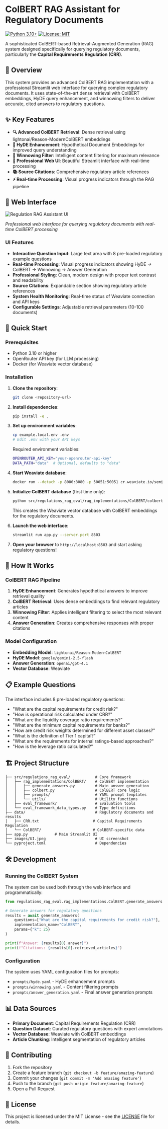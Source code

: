 # ColBERT RAG Assistant for Regulatory Documents

[![Python 3.10+](https://img.shields.io/badge/python-3.10+-blue.svg)](https://www.python.org/downloads/)
[![License: MIT](https://img.shields.io/badge/License-MIT-yellow.svg)](https://opensource.org/licenses/MIT)

A sophisticated ColBERT-based Retrieval-Augmented Generation (RAG) system designed specifically for querying regulatory documents, particularly the **Capital Requirements Regulation (CRR)**.

## 🎯 Overview

This system provides an advanced ColBERT RAG implementation with a professional Streamlit web interface for querying complex regulatory documents. It uses state-of-the-art dense retrieval with ColBERT embeddings, HyDE query enhancement, and winnowing filters to deliver accurate, cited answers to regulatory questions.

## ✨ Key Features

- **🔍 Advanced ColBERT Retrieval**: Dense retrieval using lightonai/Reason-ModernColBERT embeddings
- **🧠 HyDE Enhancement**: Hypothetical Document Embeddings for improved query understanding
- **🎯 Winnowing Filter**: Intelligent content filtering for maximum relevance
- **🎨 Professional Web UI**: Beautiful Streamlit interface with real-time processing
- **📚 Source Citations**: Comprehensive regulatory article references
- **⚡ Real-time Processing**: Visual progress indicators through the RAG pipeline

## 🎨 Web Interface

![Regulation RAG Assistant UI](images/UI.jpeg)

*Professional web interface for querying regulatory documents with real-time ColBERT processing*

### UI Features

- **Interactive Question Input**: Large text area with 8 pre-loaded regulatory example questions
- **Real-time Processing**: Visual progress indicators showing HyDE → ColBERT → Winnowing → Answer Generation
- **Professional Styling**: Clean, modern design with proper text contrast and readability
- **Source Citations**: Expandable section showing regulatory article references
- **System Health Monitoring**: Real-time status of Weaviate connection and API keys
- **Configurable Settings**: Adjustable retrieval parameters (10-100 documents)

## 🚀 Quick Start

### Prerequisites

- Python 3.10 or higher
- OpenRouter API key (for LLM processing)
- Docker (for Weaviate vector database)

### Installation

1. **Clone the repository**:
   ```bash
   git clone <repository-url>
   ```

2. **Install dependencies**:
   ```bash
   pip install -e .
   ```

3. **Set up environment variables**:
   ```bash
   cp example.local.env .env
   # Edit .env with your API keys
   ```

   Required environment variables:
   ```bash
   OPENROUTER_API_KEY="your-openrouter-api-key"
   DATA_PATH="data"  # Optional, defaults to "data"
   ```

4. **Start Weaviate database**:
   ```bash
   docker run --detach -p 8080:8080 -p 50051:50051 cr.weaviate.io/semitechnologies/weaviate:1.30.1
   ```

5. **Initialize ColBERT database** (first time only):
   ```bash
   python src/regulations_rag_eval/rag_implementations/ColBERT/colbert.py
   ```
   This creates the Weaviate vector database with ColBERT embeddings for the regulatory documents.

6. **Launch the web interface**:
   ```bash
   streamlit run app.py --server.port 8503
   ```

7. **Open your browser** to `http://localhost:8503` and start asking regulatory questions!

## 🔧 How It Works

### ColBERT RAG Pipeline

1. **HyDE Enhancement**: Generates hypothetical answers to improve retrieval quality
2. **ColBERT Retrieval**: Uses dense embeddings to find relevant regulatory articles
3. **Winnowing Filter**: Applies intelligent filtering to select the most relevant content
4. **Answer Generation**: Creates comprehensive responses with proper citations

### Model Configuration

- **Embedding Model**: `lightonai/Reason-ModernColBERT`
- **HyDE Model**: `google/gemini-2.5-flash`
- **Answer Generation**: `openai/gpt-4.1`
- **Vector Database**: Weaviate

## 📋 Example Questions

The interface includes 8 pre-loaded regulatory questions:

- "What are the capital requirements for credit risk?"
- "How is operational risk calculated under CRR?"
- "What are the liquidity coverage ratio requirements?"
- "What are the minimum capital requirements for banks?"
- "How are credit risk weights determined for different asset classes?"
- "What is the definition of Tier 1 capital?"
- "What are the requirements for internal ratings-based approaches?"
- "How is the leverage ratio calculated?"

## 🏗️ Project Structure

```
├── src/regulations_rag_eval/           # Core framework
│   ├── rag_implementations/ColBERT/    # ColBERT implementation
│   │   ├── generate_answers.py         # Main answer generation
│   │   ├── colbert.py                  # ColBERT core logic
│   │   ├── prompts/                    # YAML prompt templates
│   │   └── utils/                      # Utility functions
│   ├── eval_framework/                 # Evaluation tools
│   └── eval_framework_data_types.py    # Type definitions
├── data/                               # Regulatory documents and results
│   ├── CRR.txt                        # Capital Requirements Regulation
│   └── ColBERT/                       # ColBERT-specific data
├── app.py            # Main Streamlit UI
├── images/UI.jpeg                      # UI screenshot
└── pyproject.toml                      # Dependencies
```

## 🛠️ Development

### Running the ColBERT System

The system can be used both through the web interface and programmatically:

```python
from regulations_rag_eval.rag_implementations.ColBERT.generate_answers import generate_answers

# Generate answers for regulatory questions
results = await generate_answers(
    questions=["What are the capital requirements for credit risk?"],
    implementation_name="ColBERT",
    params={"k": 25}
)

print(f"Answer: {results[0].answer}")
print(f"Citations: {results[0].retrieved_articles}")
```

### Configuration

The system uses YAML configuration files for prompts:

- `prompts/hyde.yaml` - HyDE enhancement prompts
- `prompts/winnowing.yaml` - Content filtering prompts  
- `prompts/answer_generation.yaml` - Final answer generation prompts

## 📊 Data Sources

- **Primary Document**: Capital Requirements Regulation (CRR)
- **Question Dataset**: Curated regulatory questions with expert annotations
- **Vector Database**: Weaviate with ColBERT embeddings
- **Article Chunking**: Intelligent segmentation of regulatory articles

## 🤝 Contributing

1. Fork the repository
2. Create a feature branch (`git checkout -b feature/amazing-feature`)
3. Commit your changes (`git commit -m 'Add amazing feature'`)
4. Push to the branch (`git push origin feature/amazing-feature`)
5. Open a Pull Request

## 📄 License

This project is licensed under the MIT License - see the [LICENSE](LICENSE) file for details.
